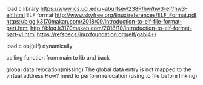 load c library
https://www.ics.uci.edu/~aburtsev/238P/hw/hw3-elf/hw3-elf.html
ELF format
http://www.skyfree.org/linux/references/ELF_Format.pdf
https://blog.k3170makan.com/2018/09/introduction-to-elf-file-format-part.html
http://blog.k3170makan.com/2018/10/introduction-to-elf-format-part-vi.html
https://refspecs.linuxfoundation.org/elf/gabi4+/

load c obj(elf) dynamically

calling function from main to lib and back

global data relocation(missing)
The global data entry is not mapped to the virtual address
How?
need to perform relocation (using .o file before linking)
